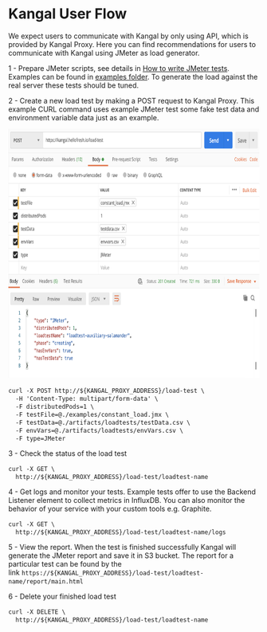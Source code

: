 # Kangal User Flow

We expect users to communicate with Kangal by only using API, which is provided by Kangal Proxy.
Here you can find recommendations for users to communicate with Kangal using JMeter as load generator.

1 - Prepare JMeter scripts, see details in [How to write JMeter tests](jmeter-in-kangal/How-to-write-tests.md).
 Examples can be found in [examples folder](../examples). To generate the load against the real server these tests should be tuned.

2 - Create a new load test by making a POST request to Kangal Proxy.
This example CURL command uses example JMeter test some fake test data and environment variable data just as an example.
<p align="center">  
<img src="jmeter-in-kangal/images/sending_request_postman.png" height="500">
</p>

```
curl -X POST http://${KANGAL_PROXY_ADDRESS}/load-test \
  -H 'Content-Type: multipart/form-data' \
  -F distributedPods=1 \
  -F testFile=@./examples/constant_load.jmx \
  -F testData=@./artifacts/loadtests/testData.csv \
  -F envVars=@./artifacts/loadtests/envVars.csv \
  -F type=JMeter
```
3 - Check the status of the load test

```
curl -X GET \
  http://${KANGAL_PROXY_ADDRESS}/load-test/loadtest-name
```

4 - Get logs and monitor your tests. Example tests offer to use the Backend Listener element to collect metrics in InfluxDB. 
You can also monitor the behavior of your service with your custom tools e.g. Graphite.

```
curl -X GET \
  http://${KANGAL_PROXY_ADDRESS}/load-test/loadtest-name/logs
```

5 - View the report. When the test is finished successfully Kangal will generate the JMeter report and save it in S3 bucket. 
The report for a particular test can be found by the link `https://${KANGAL_PROXY_ADDRESS}/load-test/loadtest-name/report/main.html`

6 - Delete your finished load test

```
curl -X DELETE \
  http://${KANGAL_PROXY_ADDRESS}/load-test/loadtest-name
```